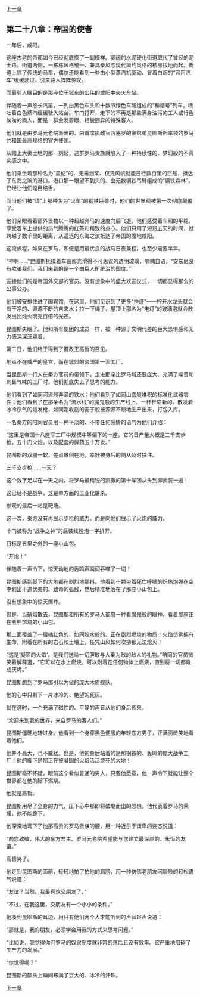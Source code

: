 [上一章](27-来自西方的消息.md)

## 第二十八章：帝国的使者

一年后，咸阳。

这座古老的帝都如今已经彻底换了一副模样。宽阔的水泥硬化街道取代了曾经的泥土路。街道两侧，一栋栋风格统一、兼具秦风与现代简约风格的楼房拔地而起。街道上除了传统的马车，偶尔还能看到一些由小型蒸汽机驱动、冒着白烟的“官用汽车”缓缓驶过，引来路人阵阵惊叹。

而最引人瞩目的是那座位于城东的宏伟的咸阳中央火车站。

伴随着一声悠长汽笛，一列由黑色车头和十数节绿色车厢组成的“和谐号”列车，喷吐着白色蒸汽缓缓驶入站台。车门打开，走下的不再是那些满身油污的工人或行色匆匆的商人，而是一群金发碧眼、相貌迥异的特殊客人。

他们就是由罗马元老院派出的、由首席执政官西塞罗的亲弟弟昆图斯所率领的罗马共和国最高规格的官方使团。

从踏上大秦土地的那一刻起，这群罗马贵族就陷入了一种持续性的、梦幻般的不真实感之中。

他们乘坐着那种名为“盖伦”的、无需划桨、仅凭风帆就能日行数百里的巨船，抵达了东海之滨的港口。港口那一眼望不到头的、由无数钢铁吊臂组成的“钢铁森林”，已经让他们瞠目结舌。

而当他们被“请”上那种名为“火车”的钢铁巨兽时，他们的世界观被第一次彻底颠覆了。

他们亲眼看着窗外景物以一种超越奔马的速度向后飞逝。他们感受着车厢的平稳，享受着车上提供的热气腾腾的红茶和精致的点心。他们只用了短短五天的时间，就跨越了数千里的距离，从遥远的东海之滨抵达了帝国的腹地咸阳。

这段旅程，如果在罗马，即便是用最优良的战马日夜兼程，也至少需要半年。

“神啊……”昆图斯抚摸着车窗那光滑得不可思议的透明玻璃，喃喃自语，“安东尼没有欺骗我们。我们来到的是一个由巨人所统治的国度。”

迎接他们的是帝国外交部的官员。没有想象中的盛大欢迎仪式，一切都显得那么的公事公办。

他们被安排住进了国宾馆。在这里，他们见识到了更多“神迹”——拧开水龙头就会有干净的、源源不断的自来水；拉一下绳子，屋顶上那名为“电灯”的玻璃泡就会散发出比烛火明亮百倍的光芒。

昆图斯失眠了。他和所有使团的成员一样，被一种源于文明代差的巨大恐惧感和无力感深深笼罩着。

第二日，他们终于得到了摄政王高哲的召见。

地点不在威严的皇宫，而在城郊的帝国第一军工厂。

当昆图斯一行人在秦方官员的带领下，走进那座比罗马城还要庞大、充满了噪音和刺鼻气味的工厂时，他们彻底失去了思考的能力。

他们看到了如同河流般奔涌的铁水；他们看到了如同山峦般堆积的标准化武器零件；他们看到了在那条名为“流水线”的魔鬼般的生产线上，一杆杆崭新的、散发着冰冷杀气的燧发枪，如同刚收割的麦子般被源源不断地生产出来，打包入库。

一名秦方的陪同官员用一种平淡的、不带任何感情的语气为他们介绍：

“这里是帝国十八座军工厂中规模中等偏下的一座。它的日产量大概是三千支步枪，五十门火炮，以及配套的弹药五十万发。”

昆图斯的双腿一软，差点瘫倒在地。幸好被身后的随从及时扶住。

三千支步枪……一天？

这个数字足以在一天之内，将罗马最精锐的凯撒的第十军团从头到脚武装一遍！

这已经不是战争，这是单方面的工业化屠杀。

参观的最后一站是靶场。

这一次，秦方没有再展示步枪的威力。而是向他们展示了火炮的威力。

十门被称为“战争之神”的后装线膛炮一字排开。

目标是五里之外的一座小山包。

“开炮！”

伴随着一声令下，惊天动地的轰鸣声瞬间吞噬了一切！

昆图斯感到脚下的大地都在剧烈地颤抖。他看到十颗带着死亡呼啸的炽热炮弹在空中划出十道优美的、致命的弧线，然后精准地落在了那座小山包上。

没有想象中的惊天爆炸。

但是，当硝烟散去，昆图斯和所有的罗马人都用一种看魔鬼般的眼神，看着那座正在熊熊燃烧的小山包。

那上面覆盖了一层橘红色的、如同胶水般的、正在剧烈燃烧的物质！火焰仿佛拥有生命，附着在所有的岩石和土壤上，任凭山风如何吹拂都无法熄灭！

“这是‘凝固的火焰’。是我们送给一切胆敢与大秦为敌的敌人的礼物。”陪同的官员微笑着解释道，“它可以在水上燃烧，可以附着在任何物体上燃烧，直到将一切都烧成灰烬。”

昆图斯想到了罗马那引以为傲的庞大木质舰队。

他的心中只剩下一片冰冷的、绝望的死灰。

就在这时，一个充满了磁性的、平静的声音从他们身后传来。

“欢迎来到我的世界，来自罗马的客人们。”

昆图斯僵硬地转过身。他看到一个身穿黑色便服的年轻东方男子，正满面微笑地看着他们。

他并不高大，也不威猛。但是，他的身后站着的是那钢铁的、轰鸣的庞大战争工厂！他的脚下是那正在被凝固的火焰活活烧死的大地！

昆图斯毫不怀疑，眼前这个看似普通的男人，只要他愿意，他一声令下就能让整个世界都在他的脚下燃烧。

他就是高哲。

昆图斯用尽了全身的力气，压下心中那即将破堤而出的恐惧。他代表着罗马的荣耀，他不能跪下。

他深深地弯下了他那高贵的罗马贵族的腰，用一种近乎于谦卑的姿态说道：

“向您致敬，伟大的东方君主。罗马元老院希望能与您建立最深厚的、永恒的友谊。”

高哲笑了。

他走到昆图斯的面前，轻轻地拍了拍他的肩膀，用一种仿佛老朋友闲聊般的轻松语气说道：

“友谊？当然。我最喜欢交朋友了。”

“不过，在我这里，交朋友有一个小小的条件。”

他凑到昆图斯的耳边，用只有他们两个人才能听到的声音轻声说道：

“那就是，我的朋友，必须学会用我的方式来思考问题。”

“比如说，我觉得你们罗马的奴隶制度就非常的落后且没有效率。它严重地阻碍了生产力的发展。”

“你觉得呢？”

昆图斯的额头上瞬间布满了豆大的、冰冷的汗珠。

[下一章](29-文明的冲突.md)
